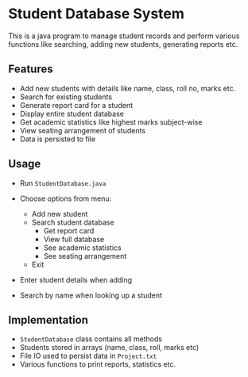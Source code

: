 # Student Database System 

This is a java program to manage student records and perform various functions like searching, adding new students, generating reports etc.

## Features

- Add new students with details like name, class, roll no, marks etc.
- Search for existing students 
- Generate report card for a student
- Display entire student database
- Get academic statistics like highest marks subject-wise
- View seating arrangement of students
- Data is persisted to file

## Usage

- Run `StudentDatabase.java` 
- Choose options from menu:
  - Add new student
  - Search student database
    - Get report card
    - View full database 
    - See academic statistics
    - See seating arrangement
  - Exit
  
- Enter student details when adding
- Search by name when looking up a student

## Implementation

- `StudentDatabase` class contains all methods 
- Students stored in arrays (name, class, roll, marks etc)
- File IO used to persist data in `Project.txt`
- Various functions to print reports, statistics etc.
